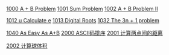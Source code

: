 [1000 A + B Problem](https://github.com/wcowboy/StudyNotes/blob/master/ACM/1000%20A%2BB%20Problem.md)				[1001 Sum Problem](https://github.com/wcowboy/StudyNotes/blob/master/ACM/1001%20Sum%20Problem.md)					[1002 A + B Problem II](https://github.com/wcowboy/StudyNotes/blob/master/ACM/1002%20A%20%2B%20B%20Problem%20II.md)

[1012 u Calculate e](https://github.com/wcowboy/StudyNotes/blob/master/ACM/1012%20u%20Calculate%20e.md)					[1013 Digital Roots](https://github.com/wcowboy/StudyNotes/blob/master/ACM/1013%20Digital%20Roots.md)					[1032 The 3n + 1 problem](https://github.com/wcowboy/StudyNotes/blob/master/ACM/1032%20The%203n%20%2B%201%20problem.md)

[1040 As Easy As A+B](https://github.com/wcowboy/StudyNotes/blob/master/ACM/1040%20As%20Easy%20As%20A%2BB.md)				[2000 ASCII码排序](https://github.com/wcowboy/StudyNotes/blob/master/ACM/2000%20ASCII%E7%A0%81%E6%8E%92%E5%BA%8F.md)					[2001 计算两点间的距离](https://github.com/wcowboy/StudyNotes/blob/master/ACM/2001%20%E8%AE%A1%E7%AE%97%E4%B8%A4%E7%82%B9%E9%97%B4%E7%9A%84%E8%B7%9D%E7%A6%BB.md)

[2002 计算球体积](https://github.com/wcowboy/StudyNotes/blob/master/ACM/2002%20%E8%AE%A1%E7%AE%97%E7%90%83%E4%BD%93%E7%A7%AF.md)

